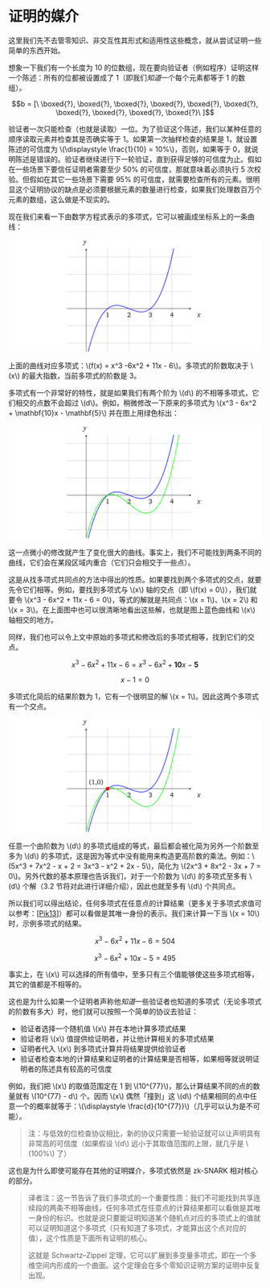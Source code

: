 # 证明的媒介

这里我们先不去管零知识、非交互性其形式和适用性这些概念，就从尝试证明一些简单的东西开始。

想象一下我们有一个长度为 10 的位数组，现在要向验证者（例如程序）证明这样一个陈述：所有的位都被设置成了 1（即我们*知道*一个每个元素都等于 1 的数组）。

$$b = [\ \boxed{?}, \boxed{?}, \boxed{?}, \boxed{?}, \boxed{?}, \boxed{?}, \boxed{?}, \boxed{?}, \boxed{?}, \boxed{?}\ ]$$

验证者一次只能检查（也就是读取）一位。为了验证这个陈述，我们以某种任意的顺序读取元素并检查其是否确实等于 1。如果第一次抽样检查的结果是 1，就设置陈述的可信度为 \\(\displaystyle \frac{1}{10} = 10\%\\)，否则，如果等于 0，就说明陈述是错误的。验证者继续进行下一轮验证，直到获得足够的可信度为止。假如在一些场景下要信任证明者需要至少 50% 的可信度，那就意味着必须执行 5 次校验。但假如在其它一些场景下需要 95% 的可信度，就需要检查所有的元素。很明显这个证明协议的缺点是必须要根据元素的数量进行检查，如果我们处理数百万个元素的数组，这么做是不现实的。

现在我们来看一下由数学方程式表示的多项式，它可以被画成坐标系上的一条曲线：

![img](img/1_-icO0q-Mu7AcFFMmCoOvfQ.png)

上面的曲线对应多项式：\\(f(x) = x^3 -6x^2 + 11x - 6\\)。多项式的阶数取决于 \\(x\\) 的最大指数，当前多项式的阶数是 3。

多项式有一个非常好的特性，就是如果我们有两个阶为 \\(d\\) 的不相等多项式，它们相交的点数不会超过 \\(d\\)。例如，稍微修改一下原来的多项式为 \\(x^3 - 6x^2 + \mathbf{10}x - \mathbf{5}\\) 并在图上用绿色标出：

![img](img/1_7JGXnnMDoEr4Rbn7-WOSQw.png)

这一点微小的修改就产生了变化很大的曲线。事实上，我们不可能找到两条不同的曲线，它们会在某段区域内重合（它们只会相交于一些点）。

这是从找多项式共同点的方法中得出的性质。如果要找到两个多项式的交点，就要先令它们相等。例如，要找到多项式与 \\(x\\) 轴的交点（即 \\(f(x) = 0\\)），我们就要令 \\(x^3 - 6x^2 + 11x - 6 = 0\\)，等式的解就是共同点：\\(x = 1\\)、\\(x = 2\\) 和 \\(x = 3\\)。在上面图中也可以很清晰地看出这些解，也就是图上蓝色曲线和 \\(x\\) 轴相交的地方。

同样，我们也可以令上文中原始的多项式和修改后的多项式相等，找到它们的交点。

$$x^3 - 6x^2 + 11x - 6 = x^3 - 6x^2 + \mathbf{10}x - \mathbf{5}$$

$$x - 1 = 0$$

多项式化简后的结果阶数为 1，它有一个很明显的解 \\(x = 1\\)。因此这两个多项式有一个交点。

![img](img/1_5tGItKaiCxwLAjYJaBRffg.png)

任意一个由阶数为 \\(d\\) 的多项式组成的等式，最后都会被化简为另外一个阶数至多为 \\(d\\) 的多项式，这是因为等式中没有能用来构造更高阶数的乘法。例如：\\(5x^3 + 7x^2 - x + 2 = 3x^3 - x^2 + 2x - 5\\)，简化为 \\(2x^3 + 8x^2 - 3x + 7 = 0\\)。另外代数的基本原理也告诉我们，对于一个阶数为 \\(d\\) 的多项式至多有 \\(d\\) 个解（3.2 节将对此进行详细介绍），因此也就至多有 \\(d\\) 个共同点。

所以我们可以得出结论，任何多项式在任意点的计算结果（更多关于多项式求值可以参考：[[Pik13](./references.md#Pik13)]）都可以看做是其唯一身份的表示。我们来计算一下当 \\(x = 10\\) 时，示例多项式的结果。

$$ x^3 - 6x^2 + 11x - 6 = 504 $$

$$ x^3 - 6x^2 + 10x - 5 = 495 $$

事实上，在 \\(x\\) 可以选择的所有值中，至多只有三个值能够使这些多项式相等，其它的值都是不相等的。

这也是为什么如果一个证明者声称他*知道*一些验证者也知道的多项式（无论多项式的阶数有多大）时，他们就可以按照一个简单的协议去验证：

* 验证者选择一个随机值 \\(x\\) 并在本地计算多项式结果
* 验证者将 \\(x\\) 值提供给证明者，并让他计算相关的多项式结果
* 证明者代入 \\(x\\) 到多项式计算并将结果提供给验证者
* 验证者检查本地的计算结果和证明者的计算结果是否相等，如果相等就说明证明者的陈述具有较高的可信度

例如，我们把 \\(x\\) 的取值范围定在 1 到 \\(10^{77}\\)，那么计算结果不同的点的数量就有 \\(10^{77} - d\\) 个。因而 \\(x\\) 偶然「撞到」这 \\(d\\) 个结果相同的点中任意一个的概率就等于：\\(\displaystyle \frac{d}{10^{77}}\\)（几乎可以认为是不可能）。

> 注：与低效的位检查协议相比，新的协议只需要一轮验证就可以让声明具有非常高的可信度（如果假设 \\(d\\) 远小于其取值范围的上限，就几乎是 \\(100\%\\) 了）

这也是为什么即使可能存在其他的证明媒介，多项式依然是 zk-SNARK 相对核心的部分。

> 译者注：这一节告诉了我们多项式的一个重要性质：我们不可能找到共享连续段的两条不相等曲线，任何多项式在任意点的计算结果都可以看做是其唯一身份的标识。也就是说只要能证明知道某个随机点对应的多项式上的值就可以证明知道这个多项式（只有知道了多项式，才能算出这个点对应的值），这个性质是下面所有证明的核心。
>
> 这就是 Schwartz–Zippel 定理，它可以扩展到多变量多项式，即在一个多维空间内形成的一个曲面。这个定理会在多个零知识证明方案的证明中反复出现。
